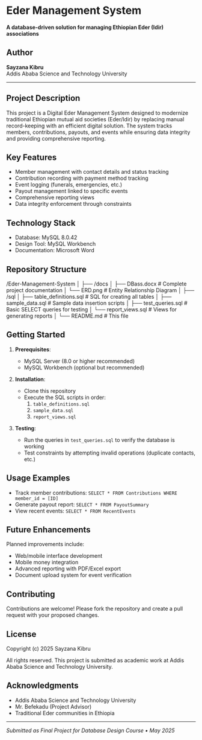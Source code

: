 # Eder Management System

**A database-driven solution for managing Ethiopian Eder (Idir) associations**

## Author  
**Sayzana Kibru**  
Addis Ababa Science and Technology University  
  

---

## Project Description  
This project is a Digital Eder Management System designed to modernize traditional Ethiopian mutual aid societies (Eder/Idir) by replacing manual record-keeping with an efficient digital solution. The system tracks members, contributions, payouts, and events while ensuring data integrity and providing comprehensive reporting.

## Key Features  
- Member management with contact details and status tracking  
- Contribution recording with payment method tracking  
- Event logging (funerals, emergencies, etc.)  
- Payout management linked to specific events  
- Comprehensive reporting views  
- Data integrity enforcement through constraints  

## Technology Stack  
- Database: MySQL 8.0.42  
- Design Tool: MySQL Workbench  
- Documentation: Microsoft Word  

## Repository Structure  
/Eder-Management-System
│
├── /docs
│ ├── DBass.docx # Complete project documentation
│ └── ERD.png # Entity Relationship Diagram
│
├── /sql
│ ├── table_definitions.sql # SQL for creating all tables
│ ├── sample_data.sql # Sample data insertion scripts
│ ├── test_queries.sql # Basic SELECT queries for testing
│ └── report_views.sql # Views for generating reports
│
└── README.md # This file

## Getting Started  
1. **Prerequisites**:  
   - MySQL Server (8.0 or higher recommended)  
   - MySQL Workbench (optional but recommended)  

2. **Installation**:  
   - Clone this repository  
   - Execute the SQL scripts in order:  
     1. `table_definitions.sql`  
     2. `sample_data.sql`  
     3. `report_views.sql`  

3. **Testing**:  
   - Run the queries in `test_queries.sql` to verify the database is working  
   - Test constraints by attempting invalid operations (duplicate contacts, etc.)  

## Usage Examples  
- Track member contributions: `SELECT * FROM Contributions WHERE member_id = [ID]`  
- Generate payout report: `SELECT * FROM PayoutSummary`  
- View recent events: `SELECT * FROM RecentEvents`  

## Future Enhancements  
Planned improvements include:  
- Web/mobile interface development  
- Mobile money integration  
- Advanced reporting with PDF/Excel export  
- Document upload system for event verification  

## Contributing  
Contributions are welcome! Please fork the repository and create a pull request with your proposed changes.  

## License  
Copyright (c) 2025 Sayzana Kibru

All rights reserved. This project is submitted as academic work at Addis Ababa Science and Technology University.
## Acknowledgments  
- Addis Ababa Science and Technology University  
- Mr. Befekadu (Project Advisor)  
- Traditional Eder communities in Ethiopia  

---

*Submitted as Final Project for Database Design Course • May 2025*
